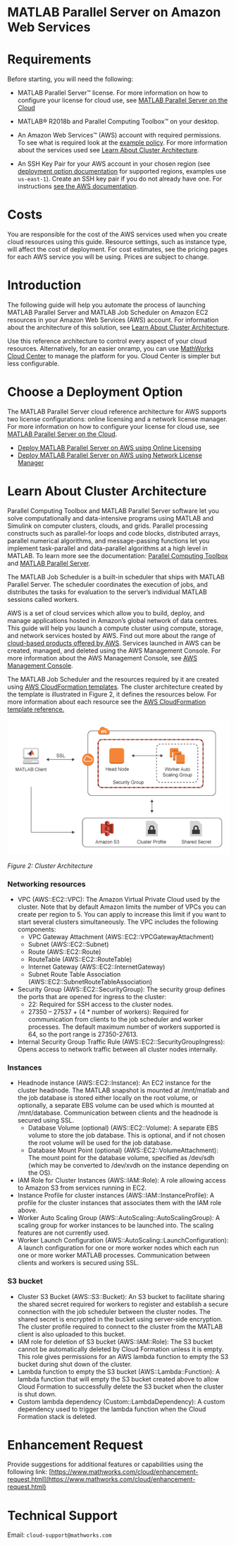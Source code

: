 # MATLAB Parallel Server on Amazon Web Services

# Requirements

Before starting, you will need the following:

- MATLAB Parallel Server™ license. For more information on how to configure your license for cloud use, see [MATLAB Parallel Server on the Cloud](https://www.mathworks.com/help/licensingoncloud/matlab-parallel-server-on-the-cloud.html)

- MATLAB® R2018b and Parallel Computing Toolbox™ on your desktop.

- An Amazon Web Services™ (AWS) account with required permissions. To see what is required look at the [example policy](/doc/matlab-parallel-server-on-aws-iam-policy.json). For more information about the services used see [Learn About Cluster Architecture](#learn-about-cluster-architecture).

- An SSH Key Pair for your AWS account in your chosen region (see [deployment option documentation](#choose-a-deployment-option) for supported regions, examples use `us-east-1`). Create an SSH key pair if you do not already have one. For instructions [see the AWS documentation](https://docs.aws.amazon.com/AWSEC2/latest/UserGuide/ec2-key-pairs.html).

# Costs
You are responsible for the cost of the AWS services used when you create cloud resources using this guide. Resource settings, such as instance type, will affect the cost of deployment. For cost estimates, see the pricing pages for each AWS service you will be using. Prices are subject to change.

# Introduction
The following guide will help you automate the process of launching MATLAB Parallel Server and MATLAB Job Scheduler on Amazon EC2 resources in your Amazon Web Services (AWS) account. For information about the architecture of this solution, see [Learn About Cluster Architecture](#learn-about-cluster-architecture).

Use this reference architecture to control every aspect of your cloud resources. Alternatively, for an easier onramp, you can use [MathWorks Cloud Center](https://www.mathworks.com/help/cloudcenter/index.html) to manage the platform for you. Cloud Center is simpler but less configurable.

# Choose a Deployment Option
The MATLAB Parallel Server cloud reference architecture for AWS supports two license configurations: online licensing and a network license manager. For more information on how to configure your license for cloud use, see [MATLAB Parallel Server on the Cloud](https://www.mathworks.com/help/licensingoncloud/matlab-parallel-server-on-the-cloud.html).

* [Deploy MATLAB Parallel Server on AWS using Online Licensing](doc/online-licensing-instructions.md)
* [Deploy MATLAB Parallel Server on AWS using Network License Manager](doc/license-manager-instructions.md)

# Learn About Cluster Architecture

Parallel Computing Toolbox and MATLAB Parallel Server software let you solve computationally and data-intensive programs using MATLAB and Simulink on computer clusters, clouds, and grids. Parallel processing constructs such as parallel-for loops and code blocks, distributed arrays, parallel numerical algorithms, and message-passing functions let you implement task-parallel and data-parallel algorithms at a high level in MATLAB. To learn more see the documentation: [Parallel Computing Toolbox](https://www.mathworks.com/help/parallel-computing) and [MATLAB Parallel Server](https://www.mathworks.com/help/matlab-parallel-server/).

The MATLAB Job Scheduler is a built-in scheduler that ships with MATLAB Parallel Server. The scheduler coordinates the execution of jobs, and distributes the tasks for evaluation to the server’s individual MATLAB sessions called workers.

AWS is a set of cloud services which allow you to build, deploy, and manage applications hosted in Amazon’s global network of data centres. This guide will help you launch a compute cluster using compute, storage, and network services hosted by AWS. Find out more about the range of [cloud-based products offered by AWS](https://aws.amazon.com/products/). Services launched in AWS can be created, managed, and deleted using the AWS Management Console. For more information about the AWS Management Console, see [AWS Management Console](https://aws.amazon.com/documentation/awsconsolehelpdocs/).

The MATLAB Job Scheduler and the resources required by it are created using [AWS CloudFormation templates](https://aws.amazon.com/cloudformation/). The cluster architecture created by the template is illustrated in Figure 2, it defines the resources below. For more information about each resource see the [AWS CloudFormation template reference.](https://docs.aws.amazon.com/AWSCloudFormation/latest/UserGuide/template-reference.html)

![Cluster Architecture](/doc/MJS_in_AWS_architecture.png?raw=true)

*Figure 2: Cluster Architecture*

### Networking resources
* VPC (AWS::EC2::VPC): The Amazon Virtual Private Cloud used by the cluster. Note that by default Amazon limits the number of VPCs you can create per region to 5. You can apply to increase this limit if you want to start several clusters simultaneously. The VPC includes the following components:
  * VPC Gateway Attachment (AWS::EC2::VPCGatewayAttachment)
  * Subnet (AWS::EC2::Subnet)
  * Route (AWS::EC2::Route)
  * RouteTable (AWS::EC2::RouteTable)
  * Internet Gateway (AWS::EC2::InternetGateway)
  * Subnet Route Table Association (AWS::EC2::SubnetRouteTableAssociation)
* Security Group (AWS::EC2::SecurityGroup): The security group defines the ports that are opened for ingress to the cluster:
  * 22: Required for SSH access to the cluster nodes.
  * 27350 – 27537 + (4 * number of workers): Required for communication from clients to the job scheduler and worker processes. The default maximum number of workers supported is 64, so the port range is 27350-27613.
* Internal Security Group Traffic Rule (AWS::EC2::SecurityGroupIngress): Opens access to network traffic between all cluster nodes internally.

### Instances
* Headnode instance (AWS::EC2::Instance): An EC2 instance for the cluster headnode. The MATLAB snapshot is mounted at /mnt/matlab and the job database is stored either locally on the root volume, or optionally, a separate EBS volume can be used which is mounted at /mnt/database. Communication between clients and the headnode is secured using SSL.
  * Database Volume (optional) (AWS::EC2::Volume): A separate EBS volume to store the job database. This is optional, and if not chosen the root volume will be used for the job database.
  * Database Mount Point (optional) (AWS::EC2::VolumeAttachment): The mount point for the database volume, specified as /dev/sdh (which may be converted to /dev/xvdh on the instance depending on the OS).
* IAM Role for Cluster Instances (AWS::IAM::Role): A role allowing access to Amazon S3 from services running in EC2.
* Instance Profile for cluster instances (AWS::IAM::InstanceProfile): A profile for the cluster instances that associates them with the IAM role above.
* Worker Auto Scaling Group (AWS::AutoScaling::AutoScalingGroup): A scaling group for worker instances to be launched into. The scaling features are not currently used.
* Worker Launch Configuration (AWS::AutoScaling::LaunchConfiguration): A launch configuration for one or more worker nodes which each run one or more worker MATLAB processes. Communication between clients and workers is secured using SSL.

### S3 bucket
* Cluster S3 Bucket (AWS::S3::Bucket): An S3 bucket to facilitate sharing the shared secret required for workers to register and establish a secure connection with the job scheduler between the cluster nodes. The shared secret is encrypted in the bucket using server-side encryption. The cluster profile required to connect to the cluster from the MATLAB client is also uploaded to this bucket.
* IAM role for deletion of S3 bucket (AWS::IAM::Role): The S3 bucket cannot be automatically deleted by Cloud Formation unless it is empty. This role gives permissions for an AWS lambda function to empty the S3 bucket during shut down of the cluster.
* Lambda function to empty the S3 bucket (AWS::Lambda::Function): A lambda function that will empty the S3 bucket created above to allow Cloud Formation to successfully delete the S3 bucket when the cluster is shut down.
* Custom lambda dependency (Custom::LambdaDependency): A custom dependency used to trigger the lambda function when the Cloud Formation stack is deleted.

# Enhancement Request
Provide suggestions for additional features or capabilities using the following link: [https://www.mathworks.com/cloud/enhancement-request.html](https://www.mathworks.com/cloud/enhancement-request.html)

# Technical Support
Email: `cloud-support@mathworks.com`
